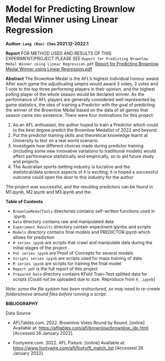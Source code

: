 # Model for Predicting Brownlow Medal Winner using Linear Regression
**Author: `Lang (Ron) Chen` 2021.12-2022.1**


**Report**
FOR METHOD USED AND RESULTS OF THIS EXPERIMENT/PROJECT PLEASE SEE `Report for Predicting Brownlow Medal Winner using Linear Regression.pdf`
[Report for Predicting Brownlow Medal Winner using Linear Regression.pdf](https://github.com/TGChenZP/BrownlowPredictor/blob/master/Report%20for%20Predicting%20Brownlow%20Medal%20Winner%20using%20Linear%20Regression.pdf)


**Abstract**
The Brownlow Medal is the AFL’s highest individual honour award. After each game the adjudicating
umpire would award 3 votes, 2 votes and 1 vote to the top three performing players in their opinion,
and the highest polling player of the whole season would be declared winner.
As the performance of AFL players are generally considered well represented by game statistics, the
idea of training a Predictor with the goal of predicting the winner of the Brownlow Medal based on
the data of all games that season came into existence.
There were four motivations for this project:
1. As an AFL enthusiast, the author hoped to train a Predictor which could to the best degree predict the Brownlow Medallist of 2022 and beyond.
2. Put the predictor training skills and theoretical knowledge learnt at University to test on a real world scenario.
3. Investigate how different choices made during predictor training (including some new innovative variations to traditional models) would affect performance statistically and empirically, so to aid future study and projects.
4. The Australian sports-betting industry is lucrative and the statistical/data science aspects of it is exciting; it is hoped a successful outcome could open the door to this industry for the author

The project was successful, and the resulting predictors can be found in M1.ipynb, M2.ipynb and
M3.ipynb and the 


**Table of Contents**
- `BrownlowMedalTools` directories contains self-written functions used in .ipynb
- `Data` directory contains raw and manipulated data
- `Experiment Results` directory contain experiment ipynbs and scripts
- `Models` directory contains final models and PREDICTOR.ipynb which allows for prediction
- `# series ipynb` are scripts that crawl and manipulate data during the initial stages of the project
- `PoC series ipynb` are Proof of Concepts for several models
- `Scripts series ipynb` are scripts used for mass training of data
- `M series ipynb` are scripts for training the final model
- `Report pdf` is the full report of this project
- `Prepared Data` directory contains KFold Train-Test splitted data for scripts [Could not be uploaded due to size. Reproduce from `6_.ipynb`]


*Note: some the file system has been restructured, so may need to re-create folders/move around files before running a script.*


**BIBLIOGRAPHY**

Data Source

- AFLTables.com. 2022. Brownlow Votes Round by Round. [online] Available at: <https://afltables.com/afl/brownlow/brownlow_idx.html> [Accessed 26 January 2022].

- Footywire.com. 2022. AFL Fixture. [online] Available at: <https://www.footywire.com/afl/footy/ft_match_list> [Accessed 26 January 2022].
